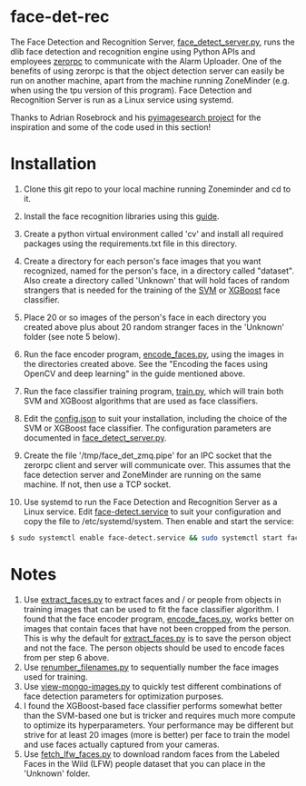 # face-det-rec
The Face Detection and Recognition Server, [face_detect_server.py](./face_detect_server.py), runs the dlib face detection and recognition engine using Python APIs and employees [zerorpc](http://www.zerorpc.io/) to communicate with the Alarm Uploader. One of the benefits of using zerorpc is that the object detection server can easily be run on another machine, apart from the machine running ZoneMinder (e.g. when using the tpu version of this program). Face Detection and Recognition Server is run as a Linux service using systemd.

Thanks to Adrian Rosebrock and his [pyimagesearch project](https://www.pyimagesearch.com/) for the inspiration and some of the code used in this section!

# Installation
1. Clone this git repo to your local machine running Zoneminder and cd to it.

2. Install the face recognition libraries using this [guide](https://www.pyimagesearch.com/2018/06/18/face-recognition-with-opencv-python-and-deep-learning/).

3. Create a python virtual environment called 'cv' and install all required packages using the requirements.txt file in this directory. 

4. Create a directory for each person's face images that you want recognized, named for the person's face, in a directory called "dataset". Also create a directory called 'Unknown' that will hold faces of random strangers that is needed for the training of the [SVM](https://scikit-learn.org/stable/modules/svm.html) or [XGBoost](https://xgboost.readthedocs.io/en/latest/index.html) face classifier.

5. Place 20 or so images of the person's face in each directory you created above plus about 20 random stranger faces in the 'Unknown' folder (see note 5 below).

6. Run the face encoder program, [encode_faces.py](./encode_faces.py), using the images in the directories created above. See the "Encoding the faces using OpenCV and deep learning" in the guide mentioned above.

7. Run the face classifier training program, [train.py](./train.py), which will train both SVM and XGBoost algorithms that are used as face classifiers.

9. Edit the [config.json](./config.json) to suit your installation, including the choice of the SVM or XGBoost face classifier. The configuration parameters are documented in [face_detect_server.py](face_detect_server.py).

10. Create the file '/tmp/face_det_zmq.pipe' for an IPC socket that the zerorpc client and server will communicate over. This assumes that the face detection server and ZoneMinder are running on the same machine. If not, then use a TCP socket.

11. Use systemd to run the Face Detection and Recognition Server as a Linux service. Edit [face-detect.service](./face-detect.service) to suit your configuration and copy the file to /etc/systemd/system. Then enable and start the service:
```bash
$ sudo systemctl enable face-detect.service && sudo systemctl start face-detect.service
```
# Notes
1. Use [extract_faces.py](./extract_faces.py) to extract faces and / or people from objects in training images that can be used to fit the face classifier algorithm. I found that the face encoder program, [encode_faces.py](./encode_faces.py), works better on images that contain faces that have not been cropped from the person. This is why the default for [extract_faces.py](./extract_faces.py) is to save the person object and not the face. The person objects should be used to encode faces from per step 6 above.
2. Use [renumber_filenames.py](renumber_filenames.py) to sequentially number the face images used for training. 
3. Use [view-mongo-images.py](view-mongo-images.py) to quickly test different combinations of face detection parameters for optimization purposes.
4. I found the XGBoost-based face classifier performs somewhat better than the SVM-based one but is tricker and requires much more compute to optimize its hyperparameters. Your performance may be different but strive for at least 20 images (more is better) per face to train the model and use faces actually captured from your cameras.
5. Use [fetch_lfw_faces.py](fetch_lfw_faces.py) to download random faces from the Labeled Faces in the Wild (LFW) people dataset that you can place in the 'Unknown' folder. 